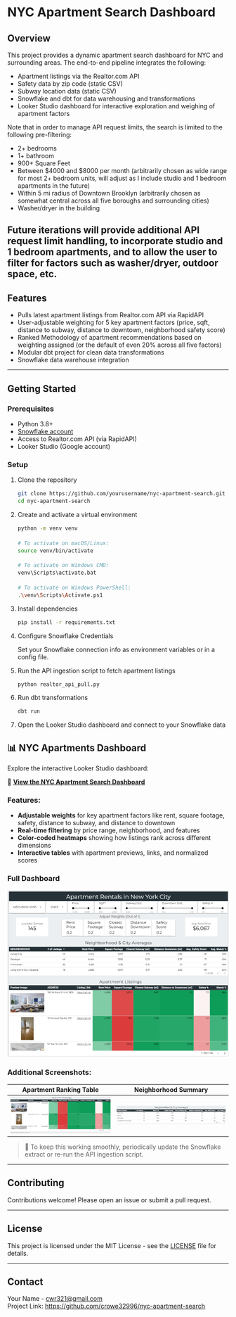 # NYC Apartment Search Dashboard

## Overview

This project provides a dynamic apartment search dashboard for NYC and surrounding areas. The end-to-end pipeline integrates the following:

- Apartment listings via the Realtor.com API 
- Safety data by zip code (static CSV)
- Subway location data (static CSV)
- Snowflake and dbt for data warehousing and transformations
- Looker Studio dashboard for interactive exploration and weighing of apartment factors

Note that in order to manage API request limits, the search is limited to the following pre-filtering:

- 2+ bedrooms
- 1+ bathroom
- 900+ Square Feet
- Between $4000 and $8000 per month (arbitrarily chosen as wide range for most 2+ bedroom units, will adjust as I include studio and 1 bedroom apartments in the future)
- Within 5 mi radius of Downtown Brooklyn (arbitrarily chosen as somewhat central across all five boroughs and surrounding cities)
- Washer/dryer in the building

Future iterations will provide additional API request limit handling, to incorporate studio and 1 bedroom apartments, and to allow the user to  filter for factors such as washer/dryer, outdoor space, etc.
---

## Features

- Pulls latest apartment listings from Realtor.com API via RapidAPI
- User-adjustable weighting for 5 key apartment factors (price, sqft, distance to subway, distance to downtown, neighborhood safety score)
- Ranked Methodology of apartment recommendations based on weighting assigned (or the default of even 20% across all five factors)
- Modular dbt project for clean data transformations
- Snowflake data warehouse integration

---

## Getting Started

### Prerequisites

- Python 3.8+
- [Snowflake account](https://www.snowflake.com/)
- Access to Realtor.com API (via RapidAPI)
- Looker Studio (Google account)

### Setup

1. Clone the repository

    ```bash
   git clone https://github.com/yourusername/nyc-apartment-search.git
   cd nyc-apartment-search
    ```


2. Create and activate a virtual environment
    
    ```bash
    python -m venv venv

    # To activate on macOS/Linux:
    source venv/bin/activate

    # To activate on Windows CMD:
    venv\Scripts\activate.bat

    # To activate on Windows PowerShell:
    .\venv\Scripts\Activate.ps1
    ```

3. Install dependencies

    ```bash
    pip install -r requirements.txt
    ```

4. Configure Snowflake Credentials

    Set your Snowflake connection info as environment variables or in a config file.

5. Run the API ingestion script to fetch apartment listings

    ```bash
    python realtor_api_pull.py
    ```

6. Run dbt transformations

    ```bash
    dbt run
    ```

7. Open the Looker Studio dashboard and connect to your Snowflake data

## 📊 NYC Apartments Dashboard

Explore the interactive Looker Studio dashboard:

🔗 **[View the NYC Apartment Search Dashboard](https://lookerstudio.google.com/reporting/your-public-dashboard-link)**

### Features:
- **Adjustable weights** for key apartment factors like rent, square footage, safety, distance to subway, and distance to downtown
- **Real-time filtering** by price range, neighborhood, and features
- **Color-coded heatmaps** showing how listings rank across different dimensions
- **Interactive tables** with apartment previews, links, and normalized scores


### Full Dashboard

![Full Dashboard](images/lookerstudio_nyc_apartments.png)

### Additional Screenshots:

| Apartment Ranking Table | Neighborhood Summary |
|-------------------------|----------------------|
| ![Ranked Listings](images/apartment_listings.png) | ![Neighborhood Averages](images/neighborhood_avgs.png) |

> 📌 To keep this working smoothly, periodically update the Snowflake extract or re-run the API ingestion script.


---

## Contributing

Contributions welcome! Please open an issue or submit a pull request.

---

## License

This project is licensed under the MIT License - see the [LICENSE](LICENSE) file for details.

---

## Contact

Your Name - cwr321@gmail.com  
Project Link: https://github.com/crowe32996/nyc-apartment-search
